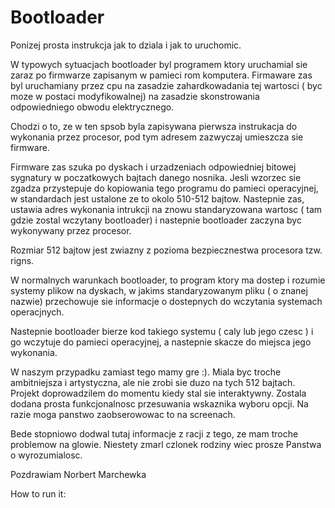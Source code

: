 # Bootloader

Ponizej prosta instrukcja jak to dziala i jak to uruchomic.

W typowych sytuacjach bootloader byl programem ktory uruchamial sie zaraz po firmwarze zapisanym w pamieci rom komputera.
Firmaware zas byl uruchamiany przez cpu na zasadzie zahardkowadania tej wartosci ( byc moze w postaci modyfikowalnej) na zasadzie skonstrowania odpowiedniego obwodu elektrycznego.

Chodzi o to, ze w ten spsob byla zapisywana pierwsza instrukacja do wykonania przez procesor, pod tym adresem zazwyczaj umieszcza sie firmware. 

Firmware zas szuka po dyskach i urzadzeniach odpowiedniej bitowej sygnatury w poczatkowych bajtach danego nosnika.
Jesli wzorzec sie zgadza przystepuje do kopiowania tego programu do pamieci operacyjnej, w standardach jest ustalone ze to okolo 510-512 bajtow. Nastepnie zas, ustawia adres wykonania intrukcji na znowu standaryzowana wartosc ( tam gdzie zostal wczytany bootloader) i nastepnie bootloader zaczyna byc wykonywany przez procesor.

Rozmiar 512 bajtow jest zwiazny z pozioma bezpiecznestwa procesora tzw. rigns.

W normalnych warunkach bootloader, to program ktory ma dostep i rozumie systemy plikow na dyskach, w jakims standaryzowanym pliku ( o znanej nazwie) przechowuje sie informacje o dostepnych do wczytania systemach operacjnych. 

Nastepnie bootloader bierze kod takiego systemu ( caly lub jego czesc ) i go wczytuje do pamieci operacyjnej, a nastepnie skacze do miejsca jego wykonania. 

W naszym przypadku zamiast tego mamy gre :). Miala byc troche ambitniejsza i artystyczna, ale nie zrobi sie duzo na tych 512 bajtach. Projekt doprowadzilem do momentu kiedy stal sie interaktywny. Zostala dodana prosta funkcjonalnosc przesuwania wskaznika wyboru opcji. Na razie moga panstwo zaobserowowac to na screenach.

Bede stopniowo dodwal tutaj informacje z racji z tego, ze mam troche problemow na glowie. Niestety zmarl czlonek rodziny wiec prosze Panstwa o wyrozumialosc.


Pozdrawiam
Norbert Marchewka




How to run it:

